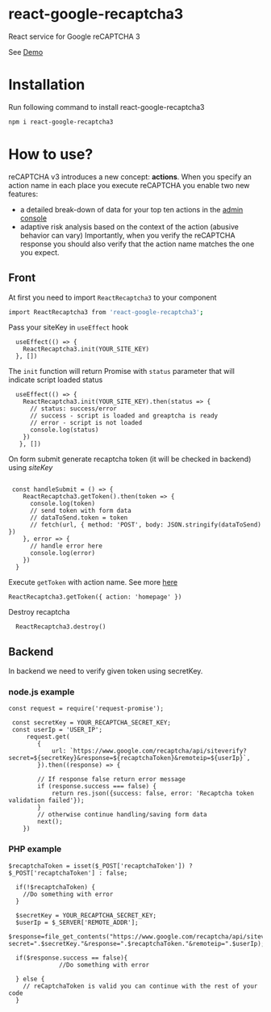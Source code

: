 # react-google-recaptcha3
React service for Google reCAPTCHA 3

See [Demo](https://stackblitz.com/edit/react-google-recaptcha3?file=src/App.js)

# Installation

Run following command to install react-google-recaptcha3

```sh
npm i react-google-recaptcha3
```

# How to use?
reCAPTCHA v3 introduces a new concept: **actions**. When you specify an action name in each place you execute reCAPTCHA you enable two new features:

- a detailed break-down of data for your top ten actions in the [admin console](https://g.co/recaptcha/admin)
- adaptive risk analysis based on the context of the action (abusive behavior can vary)
Importantly, when you verify the reCAPTCHA response you should also verify that the action name matches the one you expect.

## Front
At first you need to import ```ReactRecaptcha3``` to your component

```sh
import ReactRecaptcha3 from 'react-google-recaptcha3';
```


Pass your siteKey in `useEffect` hook

```
  useEffect(() => {
    ReactRecaptcha3.init(YOUR_SITE_KEY)    
  }, [])
```

The `init` function will return Promise with `status` parameter that will indicate script loaded status
```
  useEffect(() => {   
    ReactRecaptcha3.init(YOUR_SITE_KEY).then(status => {
      // status: success/error
      // success - script is loaded and greaptcha is ready
      // error - script is not loaded
      console.log(status)
    })
   }, [])
```

On form submit generate recaptcha token (it will be checked in backend) using *siteKey*

```

 const handleSubmit = () => {
    ReactRecaptcha3.getToken().then(token => {
      console.log(token)
      // send token with form data
      // dataToSend.token = token
      // fetch(url, { method: 'POST', body: JSON.stringify(dataToSend) })
    }, error => {
      // handle error here
      console.log(error)      
    })
  }
```

Execute `getToken` with action name. See more [here](https://developers.google.com/recaptcha/docs/v3#actions)
``` 
ReactRecaptcha3.getToken({ action: 'homepage' })
``` 

Destroy recaptcha 
```
  ReactRecaptcha3.destroy()
```

## Backend
In backend we need to verify given token using secretKey.
### node.js example
```
const request = require('request-promise');

 const secretKey = YOUR_RECAPTCHA_SECRET_KEY;
 const userIp = 'USER_IP';
     request.get(
        {
            url: `https://www.google.com/recaptcha/api/siteverify?secret=${secretKey}&response=${recaptchaToken}&remoteip=${userIp}`,
        }).then((response) => {

        // If response false return error message
        if (response.success === false) {
            return res.json({success: false, error: 'Recaptcha token validation failed'});
        }
        // otherwise continue handling/saving form data
        next();
    })
```

### PHP example
```
$recaptchaToken = isset($_POST['recaptchaToken']) ? $_POST['recaptchaToken'] : false;

  if(!$recaptchaToken) {
    //Do something with error
  }
  
  $secretKey = YOUR_RECAPTCHA_SECRET_KEY;
  $userIp = $_SERVER['REMOTE_ADDR'];
  $response=file_get_contents("https://www.google.com/recaptcha/api/siteverify?secret=".$secretKey."&response=".$recaptchaToken."&remoteip=".$userIp);
  
  if($response.success == false){
              //Do something with error
              
  } else {
    // reCaptchaToken is valid you can continue with the rest of your code
  }
```
